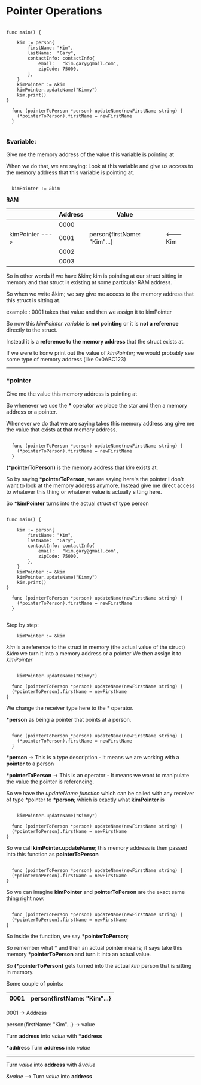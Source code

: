 # Pointer Operations

```

func main() {

	kim := person{
		firstName: "Kim",
		lastName:  "Gary",
		contactInfo: contactInfo{
			email:   "kim.gary@gmail.com",
			zipCode: 75000,
		},
	}
	kimPointer := &kim
	kimPointer.updateName("Kimmy")
	kim.print()
}

  func (pointerToPerson *person) updateName(newFirstName string) {
    (*pointerToPerson).firstName = newFirstName
  }


```

### &variable:

Give me the memory address of the value this variable is pointing at

When we do that, we are saying:
Look at this variable and give us access to the memory address that this variable is pointing at.

```

  kimPointer := &kim

```

**RAM**

|                 | Address | Value                       |          |
| --------------- | ------- | --------------------------- | -------- |
|                 | 0000    |                             |          |
| kimPointer ---> | 0001    | person{firstName: "Kim"...} | <--- Kim |
|                 | 0002    |                             |          |
|                 | 0003    |                             |          |

So in other words if we have &kim; kim is pointing at our struct sitting in memory and that struct is existing at some particular RAM address.

So when we write &kim; we say give me access to the memory address that this struct is sitting at.

example :
0001 takes that value and then we assign it to kimPointer

So now this _kimPointer variable_ is **not pointing** or it is **not a reference** directly to the struct.

Instead it is a **reference to the memory address** that the struct exists at.

If we were to konw print out the value of _kimPointer_; we would probably see some type of memory address (like 0x0ABC123)

---

### \*pointer

Give me the value this memory address is pointing at

So whenever we use the **\*** operator we place the star and then a memory address or a pointer.

Whenever we do that we are saying takes this memory address ang give me the value that exists at that memory address.

```

  func (pointerToPerson *person) updateName(newFirstName string) {
    (*pointerToPerson).firstName = newFirstName
  }

```

**(\*pointerToPerson)** is the memory address that _kim_ exists at.

So by saying **\*pointerToPerson**, we are saying here's the pointer I don't want to look at the memory address anymore.
Instead give me direct access to whatever this thing or whatever value is actually sitting here.

So **\*kimPointer** turns into the actual struct of type person

```

func main() {

	kim := person{
		firstName: "Kim",
		lastName:  "Gary",
		contactInfo: contactInfo{
			email:   "kim.gary@gmail.com",
			zipCode: 75000,
		},
	}
	kimPointer := &kim
	kimPointer.updateName("Kimmy")
	kim.print()
}

  func (pointerToPerson *person) updateName(newFirstName string) {
    (*pointerToPerson).firstName = newFirstName
  }


```

Step by step:

```
	kimPointer := &kim

```

_kim_ is a reference to the struct in memory (the actual value of the struct)
_&kim_ we turn it into a memory address or a pointer
We then assign it to _kimPointer_

```

	kimPointer.updateName("Kimmy")

  func (pointerToPerson *person) updateName(newFirstName string) {
  (*pointerToPerson).firstName = newFirstName
}

```

We change the receiver type here to the \* operator.

**\*person** as being a pointer that points at a person.

```

  func (pointerToPerson *person) updateName(newFirstName string) {
    (*pointerToPerson).firstName = newFirstName
  }

```

**\*person** -> This is a type description - It means we are working with a **pointer** to a person

**\*pointerToPerson** -> This is an operator - It means we want to manipulate the value the pointer is referencing.

So we have the _updateName function_ which can be called with any receiver of type \*pointer to **\*person**; which is exactly what **kimPointer** is

```

	kimPointer.updateName("Kimmy")

  func (pointerToPerson *person) updateName(newFirstName string) {
  (*pointerToPerson).firstName = newFirstName
}

```

So we call **kimPointer.updateName**; this memory address is then passed into this function as **pointerToPerson**

```

  func (pointerToPerson *person) updateName(newFirstName string) {
  (*pointerToPerson).firstName = newFirstName
}

```

So we can imagine **kimPointer** and **pointerToPerson** are the exact same thing right now.

```

  func (pointerToPerson *person) updateName(newFirstName string) {
  (*pointerToPerson).firstName = newFirstName
}

```

So inside the function, we say **\*pointerToPerson**;

So remember what \* and then an actual pointer means; it says take this memory **\*pointerToPerson** and turn it into an actual value.

So **(\*pointerToPerson)** gets turned into the actual _kim_ person that is sitting in memory.

Some couple of points:

| 0001 | person{firstName: "Kim"...} |
| ---- | --------------------------- |


0001 -> Address

person{firstName: "Kim"...} -> value

Turn **address** into _value_ with **\*address**

**\*address** Turn **address** into _value_

---

Turn _value_ into **address** with _&value_

_&value_ --> Turn _value_ into **address**
